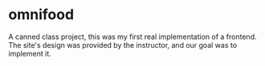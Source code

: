 # omnifood
A canned class project, this was my first real implementation of a frontend.  The site's design was provided by the instructor, and our goal was to implement it.
